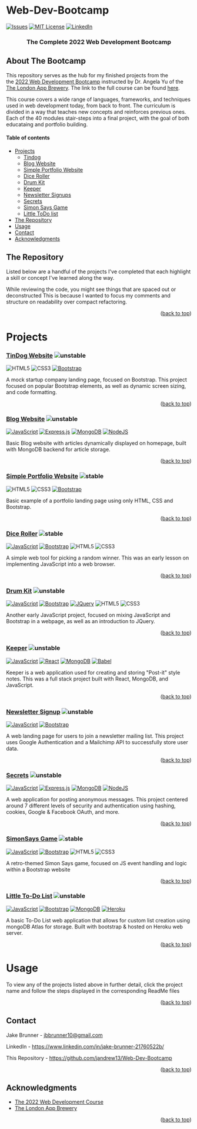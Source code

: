 



# Web-Dev-Bootcamp

<a name="readme-top"></a>

[![Issues][issues-shield]][issues-url]
[![MIT License][license-shield]][license-url]
[![LinkedIn][linkedin-shield]][linkedin-url]


<!-- PROJECT LOGO -->

<div align="center">
  <h3 align="center">The Complete 2022 Web Development Bootcamp</h3>
</div>

## About The Bootcamp

[git-scl.com]:https://img.shields.io/badge/git-%23F05033.svg?style=for-the-badge&logo=git&logoColor=white
[git-url]:https://git-scm.com/
[Postman.com]:https://img.shields.io/badge/Postman-FF6C37?style=for-the-badge&logo=postman&logoColor=white
[Postman-url]:https://Postman.com

[Babel.com]:https://img.shields.io/badge/Babel-F9DC3e?style=for-the-badge&logo=babel&logoColor=black
[Babel-url]:Babel.com
[JavaScript.com]:https://img.shields.io/badge/javascript-%23323330.svg?style=for-the-badge&logo=javascript&logoColor=%23F7DF1E
[JavaScript-url]:https://javascript.com
[Heroku.com]: https://img.shields.io/badge/heroku-%23430098.svg?style=for-the-badge&logo=heroku&logoColor=white
[Heroku-url]: https://heroku.com
[NodeJS.org]:https://img.shields.io/badge/node.js-6DA55F?style=for-the-badge&logo=node.js&logoColor=white
[NodeJS-url]: https://nodejs.org



This repository serves as the hub for my finished projects from the  
the [2022 Web Development Bootcamp](https://www.udemy.com/course/the-complete-web-development-bootcamp/)
instructed by Dr. Angela Yu of the 
[The London App Brewery](https://www.londonappbrewery.com/). The link to the full course can be found [here](https://www.udemy.com/course/the-complete-web-development-bootcamp).

This course covers a wide range of languages, frameworks, and techniques used in web development today, from back to front. The curriculum is divided in a way that teaches new concepts and reinforces previous ones. Each of the 40 modules stair-steps into a final project, with the goal of both educataing and portfolio building. 

<!-- TABLE OF CONTENTS -->
  #### Table of contents
+ [Projects](#projects)
    - [Tindog](#tindog-website)
    - [Blog Website](#blog-website)
    - [Simple Portfolio Website](#simple-portfolio-website)
    - [Dice Roller](#dice-roller)
    - [Drum Kit](#drum-kit)
    - [Keeper](#keeper)
    - [Newsletter Signups](#newsletter-signup)
    - [Secrets](#secrets)
    - [Simon Says Game](#simonsays-game)
    - [Little ToDo list](#little-to-do-list)
+ [The Repository](#the-repository)
+ [Usage](#usage)
+ [Contact](#contact)
+ [Acknowledgments](#acknowledgments)

## The Repository
Listed below are a handful of the projects I've completed that each highlight a skill or concept I've learned along the way.  

While reviewing the code, you might see things that are spaced out or deconstructed This is because I wanted to focus my comments and structure on readability over compact refactoring.
<p align="right">(<a href="#readme-top">back to top</a>)</p>


# Projects 
### [TinDog Website](https://github.com/JAndrew13/Web-Dev-Bootcamp/tree/main/TinDog%20Website) ![unstable]
![HTML5] ![CSS3] [![Bootstrap][Bootstrap.com]][Bootstrap-url]

A mock startup company landing page, focused on Bootstrap. This project focused on popular Bootstrap elements, as well as dynamic screen sizing, and code formatting.
<p align="right">(<a href="#readme-top">back to top</a>)</p>


### [Blog Website](https://github.com/JAndrew13/Web-Dev-Bootcamp/tree/main/Blog%20Website) ![unstable]
[![JavaScript][Javascript.com]][JavaScript-url] [![Express.js][expressjs.com]][Expressjs-url] [![MongoDB][MongoDB.com]][MongoDB-url] [![NodeJS][NodeJS.org]][NodeJS-url]

Basic Blog website with articles dynamically displayed on homepage, built with MongoDB backend for article storage.

<p align="right">(<a href="#readme-top">back to top</a>)</p>


### [Simple Portfolio Website](https://github.com/JAndrew13/Web-Dev-Bootcamp/tree/main/Simple%20Portfolio) ![stable]

![HTML5] ![CSS3] [![Bootstrap][Bootstrap.com]][Bootstrap-url]


Basic example of a portfolio landing page using only HTML, CSS and Bootstrap.
<p align="right">(<a href="#readme-top">back to top</a>)</p>


### [Dice Roller](https://github.com/JAndrew13/Web-Dev-Bootcamp/tree/main/Dicee%20Challenge) ![stable]
[![JavaScript][Javascript.com]][JavaScript-url] [![Bootstrap][Bootstrap.com]][Bootstrap-url] ![HTML5] ![CSS3]

A simple web tool for picking a random winner. This was an early lesson on implementing JavaScript into a web browser.
<p align="right">(<a href="#readme-top">back to top</a>)</p>


### [Drum Kit](https://github.com/JAndrew13/Web-Dev-Bootcamp/tree/main/Drum%20Kit) ![unstable]
[![JavaScript][Javascript.com]][JavaScript-url] [![Bootstrap][Bootstrap.com]][Bootstrap-url] [![JQuery][JQuery.com]][JQuery-url] ![HTML5] ![CSS3]

Another early JavaScript project, focused on mixing JavaScript and Bootstrap in a webpage, as well as an introduction to JQuery.
<p align="right">(<a href="#readme-top">back to top</a>)</p>


### [Keeper](https://github.com/JAndrew13/Web-Dev-Bootcamp/tree/main/keeper) ![unstable]
[![JavaScript][Javascript.com]][JavaScript-url] [![React][React.js]][React-url] [![MongoDB][MongoDB.com]][MongoDB-url] [![Babel][Babel.com]][Babel-url]

Keeper is a web application used for creating and storing "Post-it" style notes. This was a full stack project built with React, MongoDB, and JavaScript.

<p align="right">(<a href="#readme-top">back to top</a>)</p>


### [Newsletter Signup](https://github.com/JAndrew13/Web-Dev-Bootcamp/tree/main/Newsletter-Signup) ![unstable]
[![JavaScript][Javascript.com]][JavaScript-url]
[![Bootstrap][Bootstrap.com]][Bootstrap-url]

A web landing page for users to join a newsletter mailing list. This project uses Google Authentication and a Mailchimp API to successfully store user data.
 
<p align="right">(<a href="#readme-top">back to top</a>)</p>


### [Secrets](https://github.com/JAndrew13/Web-Dev-Bootcamp/tree/main/SecretsApp) ![unstable]
[![JavaScript][Javascript.com]][JavaScript-url] [![Express.js][expressjs.com]][Expressjs-url] [![MongoDB][MongoDB.com]][MongoDB-url] [![NodeJS][NodeJS.org]][NodeJS-url]

A web application for posting anonymous messages. This project centered around 7 different levels of security and authentication using hashing, cookies, Google & Facebook OAuth,  and more.

<p align="right">(<a href="#readme-top">back to top</a>)</p>


### [SimonSays Game](https://github.com/JAndrew13/Web-Dev-Bootcamp/tree/main/SimonSays%20Game) ![stable]
[![JavaScript][Javascript.com]][JavaScript-url] [![Bootstrap][Bootstrap.com]][Bootstrap-url] ![HTML5] ![CSS3]

A retro-themed Simon Says game, focused on JS event handling and logic within a Bootstrap website 
<p align="right">(<a href="#readme-top">back to top</a>)</p>


### [Little To-Do List](https://github.com/JAndrew13/Web-Dev-Bootcamp/tree/main/ToDoList) ![unstable]
[![JavaScript][Javascript.com]][JavaScript-url] [![Bootstrap][Bootstrap.com]][Bootstrap-url] [![MongoDB][MongoDB.com]][MongoDB-url] [![Heroku][Heroku.com]][Heroku-url]

A basic To-Do List web application that allows for custom list creation using mongoDB Atlas for storage. Built with bootstrap & hosted on Heroku web server.
<p align="right">(<a href="#readme-top">back to top</a>)</p>


<!-- USAGE EXAMPLES -->
  # Usage

To view any of the projects listed above in further detail, click the project name and follow the steps displayed in the corresponding ReadMe files

<p align="right">(<a href="#readme-top">back to top</a>)</p>

<!-- CONTACT -->
## Contact

Jake Brunner -  jbbrunner10@gmail.com

LinkedIn - https://www.linkedin.com/in/jake-brunner-21760522b/

This Repository - https://github.com/jandrew13/Web-Dev-Bootcamp

<p align="right">(<a href="#readme-top">back to top</a>)</p>



<!-- ACKNOWLEDGMENTS -->
## Acknowledgments



* [The 2022 Web Development Course](https://www.udemy.com/course/the-complete-web-development-bootcamp)
* [The London App Brewery](https://www.londonappbrewery.com/) 


<p align="right">(<a href="#readme-top">back to top</a>)</p>



<!-- MARKDOWN LINKS & IMAGES -->

<!-- STATUS MARKERS -->
[stable]: http://badges.github.io/stability-badges/dist/stable.svg
[unstable]: http://badges.github.io/stability-badges/dist/unstable.svg
[depreciated]: http://badges.github.io/stability-badges/dist/deprecated.svg
[experimental]: http://badges.github.io/stability-badges/dist/experimental.svg
[frozen]: http://badges.github.io/stability-badges/dist/frozen.svg
[locked]: http://badges.github.io/stability-badges/dist/locked.svg

[issues-shield]: https://img.shields.io/github/issues/othneildrew/Best-README-Template.svg?style=for-the-badge
[issues-url]: https://github.com/othneildrew/Best-README-Template/issues
[license-shield]: https://img.shields.io/github/license/othneildrew/Best-README-Template.svg?style=for-the-badge
[license-url]: https://github.com/othneildrew/Best-README-Template/blob/master/LICENSE.txt
[linkedin-shield]: https://img.shields.io/badge/-LinkedIn-black.svg?style=for-the-badge&logo=linkedin&colorB=555
[linkedin-url]: https://linkedin.com/in/othneildrew
[product-screenshot]: images/screenshot.png

[React.js]: https://img.shields.io/badge/React-20232A?style=for-the-badge&logo=react&logoColor=61DAFB
[React-url]: https://reactjs.org/
[Bootstrap.com]: https://img.shields.io/badge/Bootstrap-563D7C?style=for-the-badge&logo=bootstrap&logoColor=white
[Bootstrap-url]: https://getbootstrap.com
[JQuery.com]: https://img.shields.io/badge/jQuery-0769AD?style=for-the-badge&logo=jquery&logoColor=white
[JQuery-url]: https://jquery.com 
[MongoDB.com]: https://img.shields.io/badge/MongoDB-%234ea94b.svg?style=for-the-badge&logo=mongodb&logoColor=white
[MongoDB-url]: https://mongodb.com
[Expressjs.com]: https://img.shields.io/badge/express.js-%23404d59.svg?style=for-the-badge&logo=express&logoColor=%2361DAFB
[Expressjs-url]: https://expressjs.com

[npmjs.com]:https://img.shields.io/badge/NPM-%23000000.svg?style=for-the-badge&logo=npm&logoColor=white
[npmjs-url]:npmjs.com

[CSS3]: https://img.shields.io/badge/css3-%231572B6.svg?style=for-the-badge&logo=css3&logoColor=white

[HTML5]: https://img.shields.io/badge/html5-%23E34F26.svg?style=for-the-badge&logo=html5&logoColor=white
